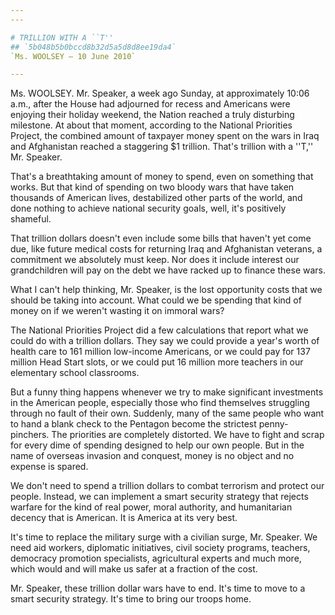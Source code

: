 ```yaml
---
---

# TRILLION WITH A ``T''
## `5b048b5b0bccd8b32d5a5d8d8ee19da4`
`Ms. WOOLSEY — 10 June 2010`

---
```



Ms. WOOLSEY. Mr. Speaker, a week ago Sunday, at approximately 10:06 
a.m., after the House had adjourned for recess and Americans were 
enjoying their holiday weekend, the Nation reached a truly disturbing 
milestone. At about that moment, according to the National Priorities 
Project, the combined amount of taxpayer money spent on the wars in 
Iraq and Afghanistan reached a staggering $1 trillion. That's trillion 
with a ''T,'' Mr. Speaker.

That's a breathtaking amount of money to spend, even on something 
that works. But that kind of spending on two bloody wars that have 
taken thousands of American lives, destabilized other parts of the 
world, and done nothing to achieve national security goals, well, it's 
positively shameful.

That trillion dollars doesn't even include some bills that haven't 
yet come due, like future medical costs for returning Iraq and 
Afghanistan veterans, a commitment we absolutely must keep. Nor does it 
include interest our grandchildren will pay on the debt we have racked 
up to finance these wars.

What I can't help thinking, Mr. Speaker, is the lost opportunity 
costs that we should be taking into account. What could we be spending 
that kind of money on if we weren't wasting it on immoral wars?

The National Priorities Project did a few calculations that report 
what we could do with a trillion dollars. They say we could provide a 
year's worth of health care to 161 million low-income Americans, or we 
could pay for 137 million Head Start slots, or we could put 16 million 
more teachers in our elementary school classrooms.

But a funny thing happens whenever we try to make significant 
investments in the American people, especially those who find 
themselves struggling through no fault of their own. Suddenly, many of 
the same people who want to hand a blank check to the Pentagon become 
the strictest penny-pinchers. The priorities are completely distorted. 
We have to fight and scrap for every dime of spending designed to help 
our own people. But in the name of overseas invasion and conquest, 
money is no object and no expense is spared.

We don't need to spend a trillion dollars to combat terrorism and 
protect our people. Instead, we can implement a smart security strategy 
that rejects warfare for the kind of real power, moral authority, and 
humanitarian decency that is American. It is America at its very best.

It's time to replace the military surge with a civilian surge, Mr. 
Speaker. We need aid workers, diplomatic initiatives, civil society 
programs, teachers, democracy promotion specialists, agricultural 
experts and much more, which would and will make us safer at a fraction 
of the cost.

Mr. Speaker, these trillion dollar wars have to end. It's time to 
move to a smart security strategy. It's time to bring our troops home.
